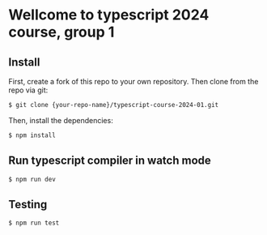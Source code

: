 # Wellcome to typescript 2024 course, group 1

## Install

First, create a fork of this repo to your own repository.
Then clone from the repo via git:
  
```bash
$ git clone {your-repo-name}/typescript-course-2024-01.git
```

Then, install the dependencies:

```bash
$ npm install
```

## Run typescript compiler in watch mode

```bash
$ npm run dev
```

## Testing

```bash
$ npm run test
```

